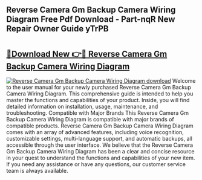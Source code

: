 ## Reverse Camera Gm Backup Camera Wiring Diagram Free Pdf Download - Part-nqR New Repair Owner Guide yTrPB

# <h2><a href="http://dfisiy.blite.top/?on=Reverse+Camera+Gm+Backup+Camera+Wiring+Diagram">🔗Download New 👉🔴 Reverse Camera Gm Backup Camera Wiring Diagram</a></h2>

[![Reverse Camera Gm Backup Camera Wiring Diagram download](https://i.imgur.com/lujVjoI.png)](http://dfisiy.blite.top/?on=Reverse+Camera+Gm+Backup+Camera+Wiring+Diagram)
Welcome to the user manual for your newly purchased Reverse Camera Gm Backup Camera Wiring Diagram. This comprehensive guide is intended to help you master the functions and capabilities of your product. Inside, you will find detailed information on installation, usage, maintenance, and troubleshooting. Compatible with Major Brands This Reverse Camera Gm Backup Camera Wiring Diagram is compatible with major brands of compatible products. Reverse Camera Gm Backup Camera Wiring Diagram comes with an array of advanced features, including voice recognition, customizable settings, multi-language support, and automatic backups, all accessible through the user interface. We believe that the Reverse Camera Gm Backup Camera Wiring Diagram has been a clear and concise resource in your quest to understand the functions and capabilities of your new item. If you need any assistance or have any questions, our customer service team is always available.
